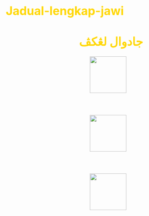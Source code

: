 # Jadual-lengkap-jawi

<html>
<head>
  <meta http-equiv="CONTENT-TYPE" content="text/html; charset=UTF-8">
  <title>Hello, World!</title>
  <style>
  body {
    background-image: url('https://blogger.googleusercontent.com/img/a/AVvXsEhtU-v2XA3D6hD_f5cosu__FLkTq7oH2TrfQm2t1VK0qAR10ynfX2KHS0Er6wh4d3Lbn_Wr_KTysJXgeOkczDRxk5AkZ_Di3v4jiSXGbDTzMXbGiPKDifjoK_LhwH_sF6c923JED43Ia0OqlWVAIUU8UCmHH8_MgJVe1FrEzsbXj52vfPakhTd8KLlF=s2048');
    color: gold;
    font-size: 16px;
  }
  h1 {
    background-image: url('Fadzil%20Zahari.jpg');
  }
  </style>
</head>
<body>
  <h1 dir="rtl" class="Font" style="text-align: center;">
    جادوال لڠكڤ
  </h1>
  <div class="separator" style="clear: both; text-align: center;"><a href="https://rtmklik.rtm.gov.my/jadual" imageanchor="1" style="clear: center; float: center; margin-bottom: 1em; margin-right: 1em;"><img border="0" data-original-height="300" data-original-width="300" height="100" src="https://blogger.googleusercontent.com/img/a/AVvXsEiAuFkqALjDHWY7LCLgiPtezoPFemmOe_YLpJ3tTLtYukkEFrO7NyiRXT4ALgaPVw_8BCtOPIzKhWB9OLG9NzlofZuDKogdBhkr1tFx919Z37jTPb1nK1_CVMUePxDihtvbnocaWewIk-pD2EAShD2_IRYmqyWICD6ip07gKsNMsNXvyFxcVULcmDSi=s512" width="100" /></a></div><br /><div class="separator" style="clear: both; text-align: center"><br /></div><br />
  <div class="separator" style="clear: both; text-align: center;"><a href="https://www.tonton.com.my/jadual" imageanchor="1" style="clear: center; float: center; margin-bottom: 1em; margin-right: 1em;"><img border="0" data-original-height="300" data-original-width="300" height="100" src="https://blogger.googleusercontent.com/img/a/AVvXsEhHqhiLDTh4WxmCQ-V_sr26PHPBdJ0lrZTthNY-n1X084jTjxaGxKU501gpCC3iLOFmbgAiJfo_sO58FXoNxdILJRNwOBwOzacNhEsgHcQgkptnEKbDHtLqaeIBdV3s7T8IKUbxN86tjaI-QQw4Z309ZlXZtGoW-j5v8T0rzFV4tckOvOYDX7717Rkm=s512" width="100" /></a></div><br /><div class="separator" style="clear: both; text-align: center;"><br /></div><br />
  <div class="separator" style="clear: both; text-align: center;"><a href="https://www.awesometv.my" imageanchor="1" style="clear: center; float: center; margin-bottom: 1em; margin-right: 1em;"><img border="0" data-original-height="300" data-original-width="300" height="100" src="https://blogger.googleusercontent.com/img/a/AVvXsEhBdQihBeJ3HTwWY5xc9a40Y8yg4sAFL-kCe67OOdmkUtNFdfYWDHzmoi_njSYzpPQU3Cee0g3TYk2jvClKuD6NJ1QpP7n5VFDu3Kxa68hERb5BRXEbsObsZIYaLUfu3etPH-WOsRsBs6bHBAJbVs3AyiQSyCe7FgD4-zSMwgWJr1na4YF1cMO71D_n=s453" width="100" /></a></div><br /><div class="separator" style="clear: both; text-align: center;"><br /></div><br />
</body>
  <style>
  @import url('https://fonts.googleapis.com/css2?family=Amiri&display=swap');
  
  .Font {
    font-family: 'Amiri', serif;
    </style>
</html>
